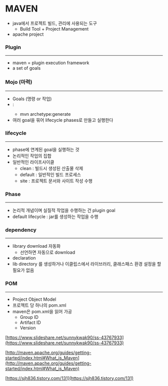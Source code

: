 # MAVEN

- java에서 프로젝트 빌드, 관리에 사용되는 도구
    - Build Tool + Project Management
- apache  project

### Plugin

---

- maven = plugin execution framework
- a set of goals

### Mojo (마력)

---

- Goals (명령 or 작업)
- <plugin>:<goal>
    - mvn archetype:generate
- 여러 goal을 묶어 lifecycle phases로 만들고 실행한다

### lifecycle

---

- phase에 연계된 goal을 실행하는 것
- 논리적인 작업의 집합
- 일반적인 라이프사이클
    - clean : 빌드시 생성된 산출물 삭제
    - default : 일반적인 빌드 프로세스
    - site : 프로젝트 문서와 사이트 작성 수행

### Phase

---

- 논리적 개념이며 실질적 작업을 수행하는 건 plugin goal
- default lifecycle : jar를 생성하는 작업을 수행

### dependency

---

- library download 자동화
    - 선언하면 자동으로 download
- declaration
- lib directory 를 생성하거나 이클립스에서 라이브러리, 클래스패스 환경 설정을 할 필요가 없음

### POM

---

- Project Object Model
- 프로젝트 당 하나의 pom.xml
- maven은 pom.xml을 읽어 가공
    - Group ID
    - Artifact ID
    - Version

[https://www.slideshare.net/sunnykwak90/ss-43767933](https://www.slideshare.net/sunnykwak90/ss-43767933)  

[http://maven.apache.org/guides/getting-started/index.html#What_is_Maven](http://maven.apache.org/guides/getting-started/index.html#What_is_Maven)  

[https://sjh836.tistory.com/131](https://sjh836.tistory.com/131)

